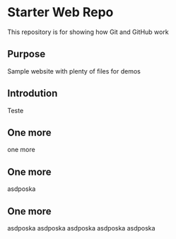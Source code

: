 # Starter Web Repo

This repository is for showing how Git and GitHub work

## Purpose

Sample website with plenty of files for demos

## Introdution

Teste

## One more

one more

## One more

asdposka

## One more

asdposka
asdposka
asdposka
asdposka
asdposka